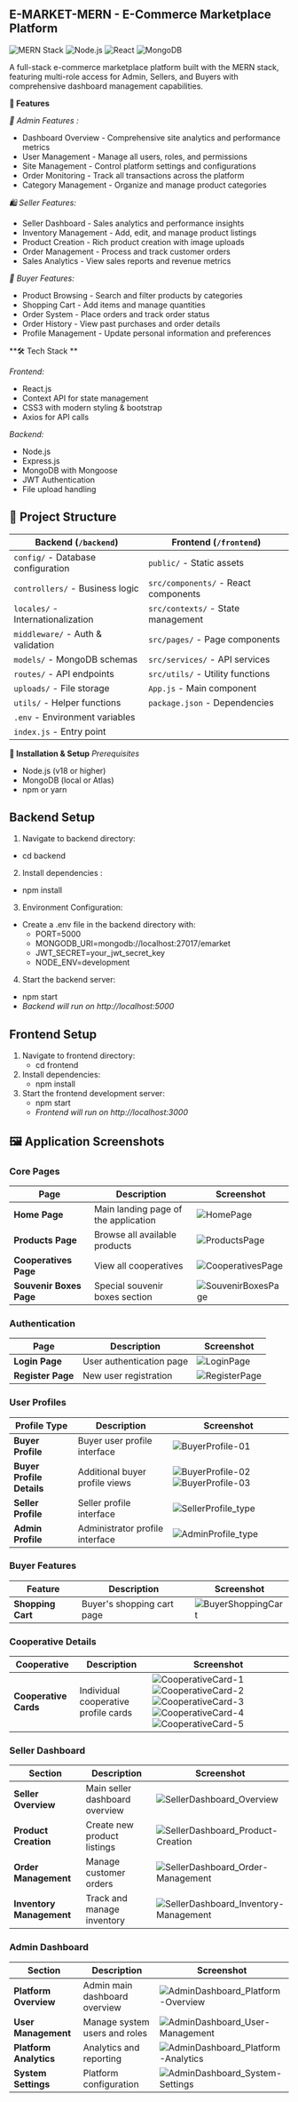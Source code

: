 ## **E-MARKET-MERN - E-Commerce Marketplace Platform**


![MERN Stack](https://img.shields.io/badge/MERN-Full%2520Stack-green)
![Node.js](https://img.shields.io/badge/Node.js-18%252B-brightgreen)
![React](https://img.shields.io/badge/React-18-blue)
![MongoDB](https://img.shields.io/badge/MongoDB-Database-green)


A full-stack e-commerce marketplace platform built with the MERN stack, featuring multi-role access for Admin, Sellers, and Buyers with comprehensive dashboard management capabilities.


**🚀 Features**

*👑 Admin Features :*

- Dashboard Overview - Comprehensive site analytics and performance metrics
- User Management - Manage all users, roles, and permissions
- Site Management - Control platform settings and configurations
- Order Monitoring - Track all transactions across the platform
- Category Management - Organize and manage product categories

*🛍️ Seller Features:*

- Seller Dashboard - Sales analytics and performance insights
- Inventory Management - Add, edit, and manage product listings
- Product Creation - Rich product creation with image uploads
- Order Management - Process and track customer orders
- Sales Analytics - View sales reports and revenue metrics

*👤 Buyer Features:*

- Product Browsing - Search and filter products by categories
- Shopping Cart - Add items and manage quantities
- Order System - Place orders and track order status
- Order History - View past purchases and order details
- Profile Management - Update personal information and preferences

**🛠️ Tech Stack **

*Frontend:*
 - React.js
 - Context API for state management
 - CSS3 with modern styling & bootstrap
 - Axios for API calls

*Backend:*
 - Node.js
 - Express.js
 - MongoDB with Mongoose
 - JWT Authentication
 - File upload handling

## 📁 Project Structure

| Backend (`/backend`) | Frontend (`/frontend`) |
|---------------------|-----------------------|
| `config/` - Database configuration | `public/` - Static assets |
| `controllers/` - Business logic | `src/components/` - React components |
| `locales/` - Internationalization | `src/contexts/` - State management |
| `middleware/` - Auth & validation | `src/pages/` - Page components |
| `models/` - MongoDB schemas | `src/services/` - API services |
| `routes/` - API endpoints | `src/utils/` - Utility functions |
| `uploads/` - File storage | `App.js` - Main component |
| `utils/` - Helper functions | `package.json` - Dependencies |
| `.env` - Environment variables | |
| `index.js` - Entry point | |



**🚀 Installation & Setup**
*Prerequisites*
- Node.js (v18 or higher)
- MongoDB (local or Atlas)
- npm or yarn

## Backend Setup

1. Navigate to backend directory:
 - cd backend
2. Install dependencies :
 - npm install
3. Environment Configuration:
 - Create a .env file in the backend directory with:
   * PORT=5000
   * MONGODB_URI=mongodb://localhost:27017/emarket
   * JWT_SECRET=your_jwt_secret_key
   * NODE_ENV=development
4. Start the backend server:
 - npm start
 - *Backend will run on http://localhost:5000*

## Frontend Setup

1. Navigate to frontend directory:
   - cd frontend
2. Install dependencies:
   - npm install
3. Start the frontend development server:
   - npm start
   - *Frontend will run on http://localhost:3000*
  

 ## 🖼️ Application Screenshots

### Core Pages
| Page | Description | Screenshot |
|------|-------------|------------|
| **Home Page** | Main landing page of the application | ![HomePage](../images/HomePage.png) |
| **Products Page** | Browse all available products | ![ProductsPage](../images/ProductsPage.png) |
| **Cooperatives Page** | View all cooperatives | ![CooperativesPage](../images/CooperativesPage.png) |
| **Souvenir Boxes Page** | Special souvenir boxes section | ![SouvenirBoxesPage](../images/SouvenirBoxesPage.png) |

### Authentication
| Page | Description | Screenshot |
|------|-------------|------------|
| **Login Page** | User authentication page | ![LoginPage](../images/LoginPage.png) |
| **Register Page** | New user registration | ![RegisterPage](../images/RegisterPage.png) |

### User Profiles
| Profile Type | Description | Screenshot |
|-------------|-------------|------------|
| **Buyer Profile** | Buyer user profile interface | ![BuyerProfile-01](../images/BuyerProfile-01.png) |
| **Buyer Profile Details** | Additional buyer profile views | ![BuyerProfile-02](../images/BuyerProfile-02.png) ![BuyerProfile-03](../images/BuyerProfile-03.png) |
| **Seller Profile** | Seller profile interface | ![SellerProfile_type](../images/SellerProfile_type.png) |
| **Admin Profile** | Administrator profile interface | ![AdminProfile_type](../images/AdminProfile_type.png) |

### Buyer Features
| Feature | Description | Screenshot |
|---------|-------------|------------|
| **Shopping Cart** | Buyer's shopping cart page | ![BuyerShoppingCart](../images/BuyerShoppingCart.png) |

### Cooperative Details
| Cooperative | Description | Screenshot |
|------------|-------------|------------|
| **Cooperative Cards** | Individual cooperative profile cards | ![CooperativeCard-1](../images/CooperativeCard-1.png) ![CooperativeCard-2](../images/CooperativeCard-2.png) ![CooperativeCard-3](../images/CooperativeCard-3.png) ![CooperativeCard-4](../images/CooperativeCard-4.png) ![CooperativeCard-5](../images/CooperativeCard-5.png) |

### Seller Dashboard
| Section | Description | Screenshot |
|---------|-------------|------------|
| **Seller Overview** | Main seller dashboard overview | ![SellerDashboard_Overview](../images/SellerDashboard_Overview.png) |
| **Product Creation** | Create new product listings | ![SellerDashboard_Product-Creation](../images/SellerDashboard_Product-Creation.png) |
| **Order Management** | Manage customer orders | ![SellerDashboard_Order-Management](../images/SellerDashboard_Order-Management.png) |
| **Inventory Management** | Track and manage inventory | ![SellerDashboard_Inventory-Management](../images/SellerDashboard_Inventory-Management.png) |

### Admin Dashboard
| Section | Description | Screenshot |
|---------|-------------|------------|
| **Platform Overview** | Admin main dashboard overview | ![AdminDashboard_Platform-Overview](../images/AdminDashboard_Platform-Overview.png) |
| **User Management** | Manage system users and roles | ![AdminDashboard_User-Management](../images/AdminDashboard_User-Management.png) |
| **Platform Analytics** | Analytics and reporting | ![AdminDashboard_Platform-Analytics](../images/AdminDashboard_Platform-Analytics.png) |
| **System Settings** | Platform configuration | ![AdminDashboard_System-Settings](../images/AdminDashboard_System-Settings.png) |
